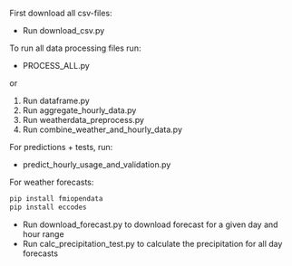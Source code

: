 First download all csv-files:
- Run download_csv.py

To run all data processing files run:
- PROCESS_ALL.py

or

1. Run dataframe.py
2. Run aggregate_hourly_data.py
3. Run weatherdata_preprocess.py
4. Run combine_weather_and_hourly_data.py

For predictions + tests, run:
- predict_hourly_usage_and_validation.py

For weather forecasts:
```bash
pip install fmiopendata
pip install eccodes
```
- Run download_forecast.py to download forecast for a given day and hour range
- Run calc_precipitation_test.py to calculate the precipitation for all day forecasts

